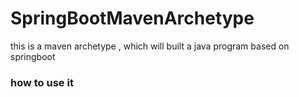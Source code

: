 # SpringBootMavenArchetype
this is a maven archetype , which will built a java program based on springboot

### how to use it 


